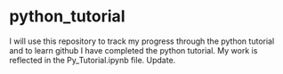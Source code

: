 # python_tutorial
I will use this repository to track my progress through the python tutorial and to learn github
I have completed the python tutorial.  My work is reflected in the Py_Tutorial.ipynb file.
Update.
